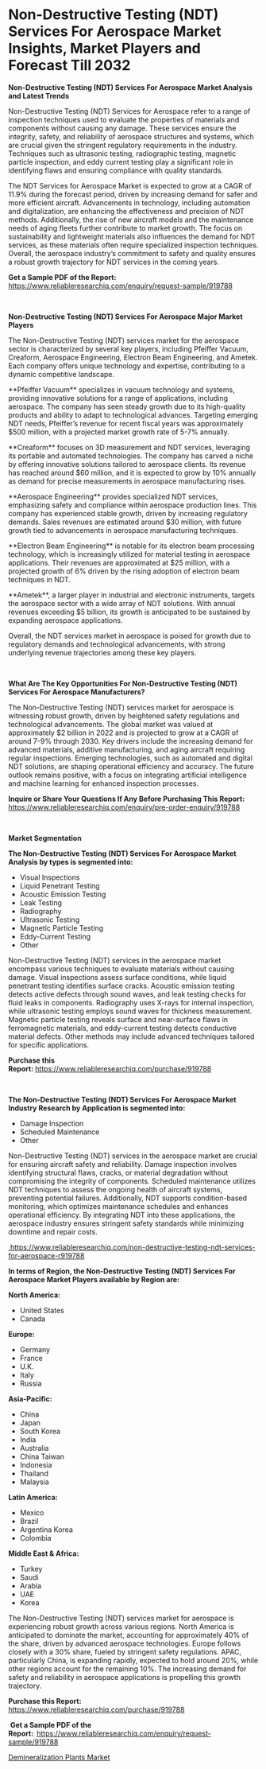 <p><h1>Non-Destructive Testing (NDT) Services For Aerospace Market Insights, Market Players and Forecast Till 2032</h1></p><p><strong>Non-Destructive Testing (NDT) Services For Aerospace Market Analysis and Latest Trends</strong></p>
<p><p>Non-Destructive Testing (NDT) Services for Aerospace refer to a range of inspection techniques used to evaluate the properties of materials and components without causing any damage. These services ensure the integrity, safety, and reliability of aerospace structures and systems, which are crucial given the stringent regulatory requirements in the industry. Techniques such as ultrasonic testing, radiographic testing, magnetic particle inspection, and eddy current testing play a significant role in identifying flaws and ensuring compliance with quality standards.</p><p>The NDT Services for Aerospace Market is expected to grow at a CAGR of 11.9% during the forecast period, driven by increasing demand for safer and more efficient aircraft. Advancements in technology, including automation and digitalization, are enhancing the effectiveness and precision of NDT methods. Additionally, the rise of new aircraft models and the maintenance needs of aging fleets further contribute to market growth. The focus on sustainability and lightweight materials also influences the demand for NDT services, as these materials often require specialized inspection techniques. Overall, the aerospace industry’s commitment to safety and quality ensures a robust growth trajectory for NDT services in the coming years.</p></p>
<p><strong>Get a Sample PDF of the Report:&nbsp;</strong> <a href="https://www.reliableresearchiq.com/enquiry/request-sample/919788?utm_campaign=3308&utm_medium=2&utm_source=Github&utm_content=ia&utm_term=11042025&utm_id=non-destructive-testing-ndt-services-for-aerospace">https://www.reliableresearchiq.com/enquiry/request-sample/919788</a></p>
<p>&nbsp;</p>
<p><strong>Non-Destructive Testing (NDT) Services For Aerospace Major Market Players</strong></p>
<p><p>The Non-Destructive Testing (NDT) services market for the aerospace sector is characterized by several key players, including Pfeiffer Vacuum, Creaform, Aerospace Engineering, Electron Beam Engineering, and Ametek. Each company offers unique technology and expertise, contributing to a dynamic competitive landscape.</p><p>**Pfeiffer Vacuum** specializes in vacuum technology and systems, providing innovative solutions for a range of applications, including aerospace. The company has seen steady growth due to its high-quality products and ability to adapt to technological advances. Targeting emerging NDT needs, Pfeiffer’s revenue for recent fiscal years was approximately $500 million, with a projected market growth rate of 5-7% annually.</p><p>**Creaform** focuses on 3D measurement and NDT services, leveraging its portable and automated technologies. The company has carved a niche by offering innovative solutions tailored to aerospace clients. Its revenue has reached around $60 million, and it is expected to grow by 10% annually as demand for precise measurements in aerospace manufacturing rises.</p><p>**Aerospace Engineering** provides specialized NDT services, emphasizing safety and compliance within aerospace production lines. This company has experienced stable growth, driven by increasing regulatory demands. Sales revenues are estimated around $30 million, with future growth tied to advancements in aerospace manufacturing techniques.</p><p>**Electron Beam Engineering** is notable for its electron beam processing technology, which is increasingly utilized for material testing in aerospace applications. Their revenues are approximated at $25 million, with a projected growth of 6% driven by the rising adoption of electron beam techniques in NDT.</p><p>**Ametek**, a larger player in industrial and electronic instruments, targets the aerospace sector with a wide array of NDT solutions. With annual revenues exceeding $5 billion, its growth is anticipated to be sustained by expanding aerospace applications.</p><p>Overall, the NDT services market in aerospace is poised for growth due to regulatory demands and technological advancements, with strong underlying revenue trajectories among these key players.</p></p>
<p>&nbsp;</p>
<p><strong>What Are The Key Opportunities For Non-Destructive Testing (NDT) Services For Aerospace Manufacturers?</strong></p>
<p><p>The Non-Destructive Testing (NDT) services market for aerospace is witnessing robust growth, driven by heightened safety regulations and technological advancements. The global market was valued at approximately $2 billion in 2022 and is projected to grow at a CAGR of around 7-9% through 2030. Key drivers include the increasing demand for advanced materials, additive manufacturing, and aging aircraft requiring regular inspections. Emerging technologies, such as automated and digital NDT solutions, are shaping operational efficiency and accuracy. The future outlook remains positive, with a focus on integrating artificial intelligence and machine learning for enhanced inspection processes.</p></p>
<p><strong>Inquire or Share Your Questions If Any Before Purchasing This Report:</strong> <a href="https://www.reliableresearchiq.com/enquiry/pre-order-enquiry/919788?utm_campaign=3308&utm_medium=2&utm_source=Github&utm_content=ia&utm_term=11042025&utm_id=non-destructive-testing-ndt-services-for-aerospace">https://www.reliableresearchiq.com/enquiry/pre-order-enquiry/919788</a></p>
<p>&nbsp;</p>
<p><strong>Market Segmentation</strong></p>
<p><strong>The Non-Destructive Testing (NDT) Services For Aerospace Market Analysis by types is segmented into:</strong></p>
<p><ul><li>Visual Inspections</li><li>Liquid Penetrant Testing</li><li>Acoustic Emission Testing</li><li>Leak Testing</li><li>Radiography</li><li>Ultrasonic Testing</li><li>Magnetic Particle Testing</li><li>Eddy-Current Testing</li><li>Other</li></ul></p>
<p><p>Non-Destructive Testing (NDT) services in the aerospace market encompass various techniques to evaluate materials without causing damage. Visual inspections assess surface conditions, while liquid penetrant testing identifies surface cracks. Acoustic emission testing detects active defects through sound waves, and leak testing checks for fluid leaks in components. Radiography uses X-rays for internal inspection, while ultrasonic testing employs sound waves for thickness measurement. Magnetic particle testing reveals surface and near-surface flaws in ferromagnetic materials, and eddy-current testing detects conductive material defects. Other methods may include advanced techniques tailored for specific applications.</p></p>
<p><strong>Purchase this Report:&nbsp;</strong><a href="https://www.reliableresearchiq.com/purchase/919788?utm_campaign=3308&utm_medium=2&utm_source=Github&utm_content=ia&utm_term=11042025&utm_id=non-destructive-testing-ndt-services-for-aerospace">https://www.reliableresearchiq.com/purchase/919788</a></p>
<p>&nbsp;</p>
<p><strong>The Non-Destructive Testing (NDT) Services For Aerospace Market Industry Research by Application is segmented into:</strong></p>
<p><ul><li>Damage Inspection</li><li>Scheduled Maintenance</li><li>Other</li></ul></p>
<p><p>Non-Destructive Testing (NDT) services in the aerospace market are crucial for ensuring aircraft safety and reliability. Damage inspection involves identifying structural flaws, cracks, or material degradation without compromising the integrity of components. Scheduled maintenance utilizes NDT techniques to assess the ongoing health of aircraft systems, preventing potential failures. Additionally, NDT supports condition-based monitoring, which optimizes maintenance schedules and enhances operational efficiency. By integrating NDT into these applications, the aerospace industry ensures stringent safety standards while minimizing downtime and repair costs.</p></p>
<p><a href="https://www.reliableresearchiq.com/non-destructive-testing-ndt-services-for-aerospace-r919788?utm_campaign=3308&utm_medium=2&utm_source=Github&utm_content=ia&utm_term=11042025&utm_id=non-destructive-testing-ndt-services-for-aerospace">&nbsp;https://www.reliableresearchiq.com/non-destructive-testing-ndt-services-for-aerospace-r919788</a></p>
<p><strong>In terms of Region, the Non-Destructive Testing (NDT) Services For Aerospace Market Players available by Region are:</strong></p>
<p>
    <p> <strong> North America: </strong>
        <ul>
            <li>United States</li>
            <li>Canada</li>
        </ul>
        </p> 
    <p> <strong> Europe: </strong>
        <ul>
            <li>Germany</li>
            <li>France</li>
            <li>U.K.</li>
            <li>Italy</li>
            <li>Russia</li>
        </ul>
        </p> 
    <p> <strong> Asia-Pacific: </strong>
        <ul>
            <li>China</li>
            <li>Japan</li>
            <li>South Korea</li>
            <li>India</li>
            <li>Australia</li>
            <li>China Taiwan</li>
            <li>Indonesia</li>
            <li>Thailand</li>
            <li>Malaysia</li>
        </ul>
        </p> 
    <p> <strong> Latin America: </strong>
        <ul>
            <li>Mexico</li>
            <li>Brazil</li>
            <li>Argentina Korea</li>
            <li>Colombia</li>
        </ul>
        </p> 
    <p> <strong> Middle East & Africa: </strong>
        <ul>
            <li>Turkey</li>
            <li>Saudi</li>
            <li>Arabia</li>
            <li>UAE</li>
            <li>Korea</li>
        </ul>
    </p>
    </p>
<p><p>The Non-Destructive Testing (NDT) services market for aerospace is experiencing robust growth across various regions. North America is anticipated to dominate the market, accounting for approximately 40% of the share, driven by advanced aerospace technologies. Europe follows closely with a 30% share, fueled by stringent safety regulations. APAC, particularly China, is expanding rapidly, expected to hold around 20%, while other regions account for the remaining 10%. The increasing demand for safety and reliability in aerospace applications is propelling this growth trajectory.</p></p>
<p><strong>Purchase this Report: </strong><a href="https://www.reliableresearchiq.com/purchase/919788?utm_campaign=3308&utm_medium=2&utm_source=Github&utm_content=ia&utm_term=11042025&utm_id=non-destructive-testing-ndt-services-for-aerospace">https://www.reliableresearchiq.com/purchase/919788</a></p>
<p>&nbsp;<strong>Get a Sample PDF of the Report:&nbsp;&nbsp;</strong><a href="https://www.reliableresearchiq.com/enquiry/request-sample/919788?utm_campaign=3308&utm_medium=2&utm_source=Github&utm_content=ia&utm_term=11042025&utm_id=non-destructive-testing-ndt-services-for-aerospace">https://www.reliableresearchiq.com/enquiry/request-sample/919788</a></p>
<p><strong></strong></p>
<p><p><a href="https://github.com/daleogrando/Market-Research-Report-List-1/blob/main/demineralization-plants-market.md?utm_campaign=3308&utm_medium=2&utm_source=Github&utm_content=ia&utm_term=11042025&utm_id=non-destructive-testing-ndt-services-for-aerospace">Demineralization Plants Market</a></p></p>